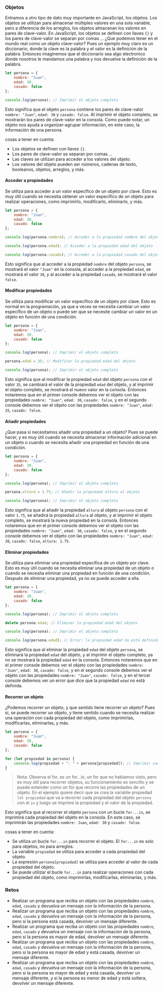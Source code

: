 ### Objetos

Entramos a otro tipo de dato muy importante en JavaScript, los objetos. Los objetos se utilizan para almacenar múltiples valores en una sola variable, pero a diferencia de los arreglos, los objetos almacenan los valores en pares de clave-valor. En JavaScript, los objetos se definen con llaves `{}` y los pares de clave-valor se separan por comas `,`. ¿Que podemos tener en el mundo real como un objeto clave-valor? Pues un ejemplo muy claro es un diccionario, donde la clave es la palabra y el valor es la definición de la palabra. Entonces imaginemos que el diccionario sea algo electronico donde nosotros le mandamos una palabra y nos devuelve la definición de la palabra.

```javascript
let persona = {
    nombre: "Juan",
    edad: 30,
    casado: false
};

console.log(persona); // Imprimir el objeto completo
```

Esto significa que el objeto `persona` contiene los pares de clave-valor `nombre: "Juan"`, `edad: 30` y `casado: false`. Al imprimir el objeto completo, se mostrarán los pares de clave-valor en la consola. Como puede notar, un objeto nos ayuda a organizar-agrupar información, en este caso, la información de una persona.

cosas a tener en cuenta:

- Los objetos se definen con llaves `{}`.
- Los pares de clave-valor se separan por comas `,`.
- Las claves se utilizan para acceder a los valores del objeto.
- Los valores del objeto pueden ser números, cadenas de texto, booleanos, objetos, arreglos, y más.

#### Acceder a propiedades

Se utiliza para acceder a un valor específico de un objeto por clave. Esto es muy útil cuando se necesita obtener un valor específico de un objeto para realizar operaciones, como imprimirlo, modificarlo, eliminarlo, y más.

```javascript
let persona = {
    nombre: "Juan",
    edad: 30,
    casado: false
};

console.log(persona.nombre); // Acceder a la propiedad nombre del objeto

console.log(persona.edad); // Acceder a la propiedad edad del objeto

console.log(persona.casado); // Acceder a la propiedad casado del objeto
```

Esto significa que al acceder a la propiedad `nombre` del objeto `persona`, se mostrará el valor `"Juan"` en la consola, al acceder a la propiedad `edad`, se mostrará el valor `30`, y al acceder a la propiedad `casado`, se mostrará el valor `false`.

#### Modificar propiedades

Se utiliza para modificar un valor específico de un objeto por clave. Esto es normal en la programación, ya que a veces se necesita cambiar un valor específico de un objeto o puede ser que se necesite cambiar un valor en un objeto en función de una condición.

```javascript
let persona = {
    nombre: "Juan",
    edad: 30,
    casado: false
};

console.log(persona); // Imprimir el objeto completo

persona.edad = 35; // Modificar la propiedad edad del objeto

console.log(persona); // Imprimir el objeto completo
```

Esto significa que al modificar la propiedad `edad` del objeto `persona` con el valor `35`, se cambiará el valor de la propiedad `edad` del objeto, y al imprimir el objeto completo, se mostrará el nuevo valor en la consola. Entonces notaremos que en el primer console debemos ver el objeto con las propiedades `nombre: "Juan"`, `edad: 30`, `casado: false`, y en el segundo console debemos ver el objeto con las propiedades `nombre: "Juan"`, `edad: 35`, `casado: false`.

#### Añadir propiedades

¿Que pasa si necesitamos añadir una propiedad a un objeto? Pues se puede hacer, y es muy útil cuando se necesita almacenar información adicional en un objeto o cuando se necesita añadir una propiedad en función de una condición.

```javascript
let persona = {
    nombre: "Juan",
    edad: 30,
    casado: false
};

console.log(persona); // Imprimir el objeto completo

persona.altura = 1.75; // Añadir la propiedad altura al objeto

console.log(persona); // Imprimir el objeto completo
```

Esto significa que al añadir la propiedad `altura` al objeto `persona` con el valor `1.75`, se añadirá la propiedad `altura` al objeto, y al imprimir el objeto completo, se mostrará la nueva propiedad en la consola. Entonces notaremos que en el primer console debemos ver el objeto con las propiedades `nombre: "Juan"`, `edad: 30`, `casado: false`, y en el segundo console debemos ver el objeto con las propiedades `nombre: "Juan"`, `edad: 30`, `casado: false`, `altura: 1.75`.

#### Eliminar propiedades

Se utiliza para eliminar una propiedad específica de un objeto por clave. Esto es muy útil cuando se necesita eliminar una propiedad de un objeto o cuando se necesita eliminar una propiedad en función de una condición. Después de eliminar una propiedad, ya no se puede acceder a ella.

```javascript
let persona = {
    nombre: "Juan",
    edad: 30,
    casado: false
};

console.log(persona); // Imprimir el objeto completo

delete persona.edad; // Eliminar la propiedad edad del objeto

console.log(persona); // Imprimir el objeto completo

console.log(persona.edad); // Error: la propiedad edad no está definida
```

Esto significa que al eliminar la propiedad `edad` del objeto `persona`, se eliminará la propiedad `edad` del objeto, y al imprimir el objeto completo, ya no se mostrará la propiedad `edad` en la consola. Entonces notaremos que en el primer console debemos ver el objeto con las propiedades `nombre: "Juan"`, `edad: 30`, `casado: false`, y en el segundo console debemos ver el objeto con las propiedades `nombre: "Juan"`, `casado: false`, y en el tercer console debemos ver un error que dice que la propiedad `edad` no está definida.

#### Recorrer un objeto

¿Podemos recorrer un objeto, y que sentido tiene recorrer un objeto? Pues si, se puede recorrer un objeto, y tiene sentido cuando se necesita realizar una operación con cada propiedad del objeto, como imprimirlas, modificarlas, eliminarlas, y más.

```javascript
let persona = {
    nombre: "Juan",
    edad: 30,
    casado: false
};

for (let propiedad in persona) {
    console.log(propiedad + ": " + persona[propiedad]); // Imprimir cada propiedad del objeto
}
```

> Nota: Observa el for, es un for...in, un for que no habiamos visto, pero es muy útil para recorrer objetos, su funcionamiento es sencillo y se puede entender como un for que recorre las propiedades de un objeto. En el ejemplo quiere decir que se crea la variable propiedad `let propiedad` que va a recorrer cada propiedad del objeto `persona` con el `in` y luego se imprime la propiedad y el valor de la propiedad.

Esto significa que al recorrer el objeto `persona` con un bucle `for...in`, se imprimirá cada propiedad del objeto en la consola. En este caso, se imprimirán las propiedades `nombre: Juan`, `edad: 30` y `casado: false`.

cosas a tener en cuenta:

- Se utiliza un bucle `for...in` para recorrer el objeto. El ```for...in``` es solo para objetos, no para arreglos.
- La variable `propiedad` se utiliza para acceder a cada propiedad del objeto.
- La expresión `persona[propiedad]` se utiliza para acceder al valor de cada propiedad del objeto.
- Se puede utilizar el bucle `for...in` para realizar operaciones con cada propiedad del objeto, como imprimirlas, modificarlas, eliminarlas, y más.

### Retos

- Realizar un programa que reciba un objeto con las propiedades `nombre`, `edad`, `casado` y devuelva un mensaje con la información de la persona.
- Realizar un programa que reciba un objeto con las propiedades `nombre`, `edad`, `casado` y devuelva un mensaje con la información de la persona, pero si la persona está casada, devolver un mensaje diferente.
- Realizar un programa que reciba un objeto con las propiedades `nombre`, `edad`, `casado` y devuelva un mensaje con la información de la persona, pero si la persona es mayor de edad, devolver un mensaje diferente.
- Realizar un programa que reciba un objeto con las propiedades `nombre`, `edad`, `casado` y devuelva un mensaje con la información de la persona, pero si la persona es mayor de edad y está casada, devolver un mensaje diferente.
- Realizar un programa que reciba un objeto con las propiedades `nombre`, `edad`, `casado` y devuelva un mensaje con la información de la persona, pero si la persona es mayor de edad y está casada, devolver un mensaje diferente, y si la persona es menor de edad y está soltera, devolver un mensaje diferente.